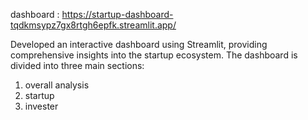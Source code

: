 dashboard : https://startup-dashboard-tqdkmsypz7gx8rtgh6epfk.streamlit.app/

Developed an interactive dashboard using Streamlit, providing comprehensive insights into the startup ecosystem. The dashboard is divided into three main sections:
1. overall analysis
2. startup
3. invester
